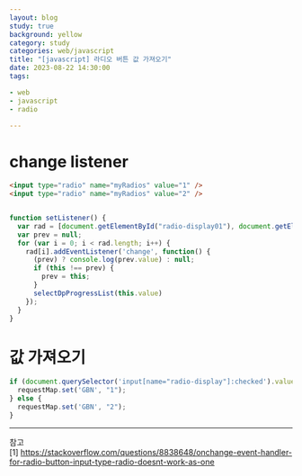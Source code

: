 ```yaml
---
layout: blog
study: true
background: yellow
category: study
categories: web/javascript
title: "[javascript] 라디오 버튼 값 가져오기"
date: 2023-08-22 14:30:00
tags:

- web
- javascript
- radio

---
```


# change listener

```html
<input type="radio" name="myRadios" value="1" />
<input type="radio" name="myRadios" value="2" />
```

```js

function setListener() {
  var rad = [document.getElementById("radio-display01"), document.getElementById("radio-display02")];
  var prev = null;
  for (var i = 0; i < rad.length; i++) {
    rad[i].addEventListener('change', function() {
      (prev) ? console.log(prev.value) : null;
      if (this !== prev) {
        prev = this;
      }
      selectDpProgressList(this.value)
    });
  }
}
```

# 값 가져오기

```js
if (document.querySelector('input[name="radio-display"]:checked').value == "on") {
  requestMap.set('GBN', "1");
} else {
  requestMap.set('GBN', "2");
}
```

---
참고  
[1] https://stackoverflow.com/questions/8838648/onchange-event-handler-for-radio-button-input-type-radio-doesnt-work-as-one